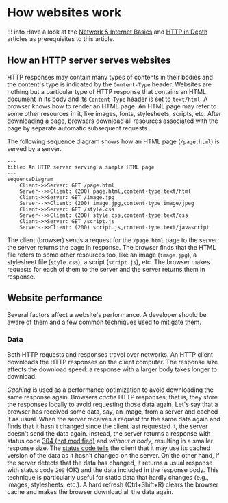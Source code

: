 # How websites work

!!! info
    Have a look at the [Network & Internet Basics](./network-internet-basics.md) and [HTTP in Depth](./http-in-depth.md) articles as prerequisites to this article.

## How an HTTP server serves websites

HTTP responses may contain many types of contents in their bodies and the content's type is indicated by the `Content-Type` header. Websites are nothing but a particular type of HTTP response that contains an HTML document in its body and its `Content-Type` header is set to `text/html`. A browser knows how to render an HTML page. An HTML page may refer to some other resources in it, like images, fonts, stylesheets, scripts, etc. After downloading a page, browsers download all resources associated with the page by separate automatic subsequent requests.

The following sequence diagram shows how an HTML page (`/page.html`) is served by a server.

```mermaid
---
title: An HTTP server serving a sample HTML page
---
sequenceDiagram
    Client->>Server: GET /page.html
    Server-->>Client: (200) page.html,content-type:text/html
    Client->>Server: GET /image.jpg
    Server-->>Client: (200) image.jpg,content-type:image/jpeg
    Client->>Server: GET /style.css
    Server-->>Client: (200) style.css,content-type:text/css
    Client->>Server: GET /script.js
    Server-->>Client: (200) script.js,content-type:text/javascript
```

The client (browser) sends a request for the `/page.html` page to the server; the server returns the page in response. The browser finds that the HTML file refers to some other resources too, like an image (`image.jpg`), a stylesheet file (`style.css`), a script (`script.js`), etc. The browser makes requests for each of them to the server and the server returns them in response.

## Website performance

Several factors affect a website's performance. A developer should be aware of them and a few common techniques used to mitigate them.

### Data

Both HTTP requests and responses travel over networks. An HTTP client downloads the HTTP responses on the client computer. The response size affects the download speed: a response with a larger body takes longer to download.

_Caching_ is used as a performance optimization to avoid downloading the same response again. Browsers _cache_ HTTP responses; that is, they store the responses locally to avoid requesting those data again. Let's say that a browser has received some data, say, an image, from a server and cached it as usual. When the server receives a request for the same data again and finds that it hasn't changed since the client last requested it, the server doesn't send the data again. Instead, the server returns a response with status code [304 (not modified)](https://developer.mozilla.org/en-US/docs/Web/HTTP/Status/304) and _without a body_, resulting in a smaller response size. The [status code tells](./http-in-depth.md#status-codes) the client that it may use its cached version of the data as it hasn't changed on the server. On the other hand, if the server detects that the data has changed, it returns a usual response with status code `200` (OK) and the data included in the response body. This technique is particularly useful for static data that hardly changes (e.g., images, stylesheets, etc.). A hard refresh (Ctrl+Shift+R) clears the browser cache and makes the browser download all the data again.
